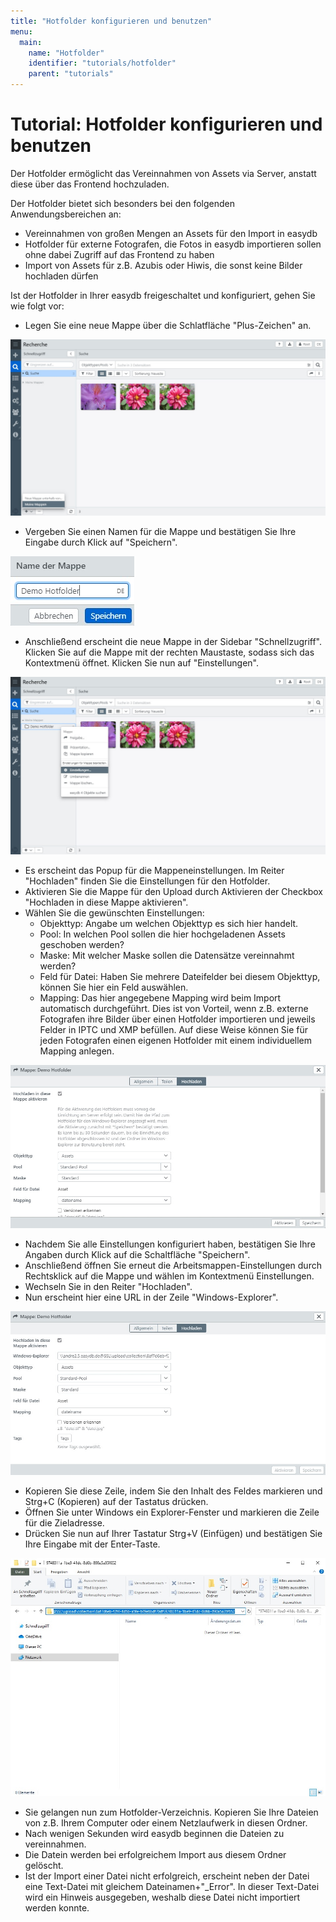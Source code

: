 ```yaml
---
title: "Hotfolder konfigurieren und benutzen"
menu:
  main:
    name: "Hotfolder"
    identifier: "tutorials/hotfolder"
    parent: "tutorials"
---
```

# Tutorial: Hotfolder konfigurieren und benutzen

Der Hotfolder ermöglicht das Vereinnahmen von Assets via Server, anstatt diese über das Frontend hochzuladen.

Der Hotfolder bietet sich besonders bei den folgenden Anwendungsbereichen an:
* Vereinnahmen von großen Mengen an Assets für den Import in easydb
* Hotfolder für externe Fotografen, die Fotos in easydb importieren sollen ohne dabei Zugriff auf das Frontend zu haben
* Import von Assets für z.B. Azubis oder Hiwis, die sonst keine Bilder hochladen dürfen



Ist der Hotfolder in Ihrer easydb freigeschaltet und konfiguriert, gehen Sie wie folgt vor:

- Legen Sie eine neue Mappe über die Schlatfläche "Plus-Zeichen" an.

![](1.jpg)

- Vergeben Sie einen Namen für die Mappe und bestätigen Sie Ihre Eingabe durch Klick auf "Speichern".

![](2.jpg)

- Anschließend erscheint die neue Mappe in der Sidebar "Schnellzugriff". Klicken Sie auf die Mappe mit der rechten Maustaste, sodass sich das Kontextmenü öffnet. Klicken Sie nun auf "Einstellungen".

![](3.jpg)

- Es erscheint das Popup für die Mappeneinstellungen. Im Reiter "Hochladen" finden Sie die Einstellungen für den Hotfolder.
- Aktivieren Sie die Mappe für den Upload durch Aktivieren der Checkbox "Hochladen in diese Mappe aktivieren".
- Wählen Sie die gewünschten Einstellungen:
  - Objekttyp: Angabe um welchen Objekttyp es sich hier handelt.
  - Pool: In welchen Pool sollen die hier hochgeladenen Assets geschoben werden?
  - Maske: Mit welcher Maske sollen die Datensätze vereinnahmt werden?
  - Feld für Datei: Haben Sie mehrere Dateifelder bei diesem Objekttyp, können Sie hier ein Feld auswählen.
  - Mapping: Das hier angegebene Mapping wird beim Import automatisch durchgeführt. Dies ist von Vorteil, wenn z.B. externe Fotografen ihre Bilder über einen Hotfolder importieren und jeweils Felder in IPTC und XMP befüllen. Auf diese Weise können Sie für jeden Fotografen einen eigenen Hotfolder mit einem individuellem Mapping anlegen.

![](4.jpg)

- Nachdem Sie alle Einstellungen konfiguriert haben, bestätigen Sie Ihre Angaben durch Klick auf die Schaltfläche "Speichern".
- Anschließend öffnen Sie erneut die Arbeitsmappen-Einstellungen durch Rechtsklick auf die Mappe und wählen im Kontextmenü Einstellungen.
- Wechseln Sie in den Reiter "Hochladen".
- Nun erscheint hier eine URL in der Zeile "Windows-Explorer".

![](5.jpg)

- Kopieren Sie diese Zeile, indem Sie den Inhalt des Feldes markieren und Strg+C (Kopieren) auf der Tastatus drücken.
- Öffnen Sie unter Windows ein Explorer-Fenster und markieren die Zeile für die Zieladresse.
- Drücken Sie nun auf Ihrer Tastatur Strg+V (Einfügen) und bestätigen Sie Ihre Eingabe mit der Enter-Taste.

![](6.jpg)

- Sie gelangen nun zum Hotfolder-Verzeichnis. Kopieren Sie Ihre Dateien von z.B. Ihrem Computer oder einem Netzlaufwerk in diesen Ordner.
- Nach wenigen Sekunden wird easydb beginnen die Dateien zu vereinnahmen.
- Die Datein werden bei erfolgreichem Import aus diesem Ordner gelöscht.
- Ist der Import einer Datei nicht erfolgreich, erscheint neben der Datei eine Text-Datei mit gleichem Dateinamen+"_Error". In dieser Text-Datei wird ein Hinweis ausgegeben, weshalb diese Datei nicht importiert werden konnte.